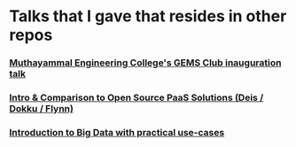 # Talks that I gave that resides in other repos

### [Muthayammal Engineering College's GEMS Club inauguration talk](https://github.com/dhilipsiva/mec-gems)
### [Intro & Comparison to Open Source PaaS Solutions (Deis / Dokku / Flynn)](https://github.com/dhilipsiva/open-source-paas)
### [Introduction to Big Data with practical use-cases](https://github.com/dhilipsiva/intro-to-big-data)
